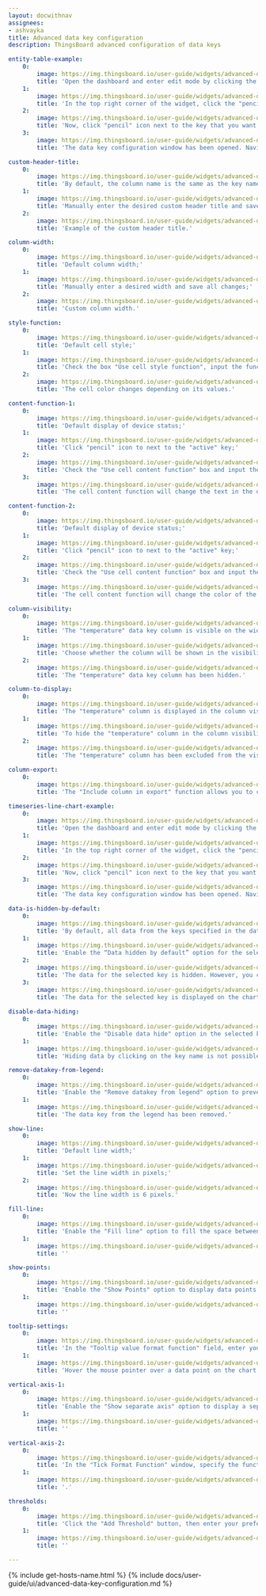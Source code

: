 ```yaml
---
layout: docwithnav
assignees:
- ashvayka
title: Advanced data key configuration
description: ThingsBoard advanced configuration of data keys

entity-table-example:
    0:
        image: https://img.thingsboard.io/user-guide/widgets/advanced-data-key/entity-table-example-1-ce.png
        title: 'Open the dashboard and enter edit mode by clicking the button in the top right corner of the screen;'
    1:
        image: https://img.thingsboard.io/user-guide/widgets/advanced-data-key/entity-table-example-2-ce.png
        title: 'In the top right corner of the widget, click the "pencil" icon to open the widget editing window;'
    2:
        image: https://img.thingsboard.io/user-guide/widgets/advanced-data-key/entity-table-example-3-ce.png
        title: 'Now, click "pencil" icon next to the key that you want to edit;'
    3:
        image: https://img.thingsboard.io/user-guide/widgets/advanced-data-key/entity-table-example-4-ce.png
        title: 'The data key configuration window has been opened. Navigate to the "Advanced" tab to open advanced data key configuration.'

custom-header-title:
    0:
        image: https://img.thingsboard.io/user-guide/widgets/advanced-data-key/custom-header-title-1-ce.png
        title: 'By default, the column name is the same as the key name;'
    1:
        image: https://img.thingsboard.io/user-guide/widgets/advanced-data-key/custom-header-title-3-ce.png
        title: 'Manually enter the desired custom header title and save all changes;'
    2:
        image: https://img.thingsboard.io/user-guide/widgets/advanced-data-key/custom-header-title-4-ce.png
        title: 'Example of the custom header title.'

column-width:
    0:
        image: https://img.thingsboard.io/user-guide/widgets/advanced-data-key/column-width-3-ce.png
        title: 'Default column width;'
    1:
        image: https://img.thingsboard.io/user-guide/widgets/advanced-data-key/column-width-1-ce.png
        title: 'Manually enter a desired width and save all changes;'
    2:
        image: https://img.thingsboard.io/user-guide/widgets/advanced-data-key/column-width-2-ce.png
        title: 'Custom column width.'

style-function:
    0:
        image: https://img.thingsboard.io/user-guide/widgets/advanced-data-key/style-function-3-ce.png
        title: 'Default cell style;'
    1:
        image: https://img.thingsboard.io/user-guide/widgets/advanced-data-key/style-function-1-ce.png
        title: 'Check the box "Use cell style function", input the function in the "Cell style function" field, and save all changes;'
    2:
        image: https://img.thingsboard.io/user-guide/widgets/advanced-data-key/style-function-2-ce.png
        title: 'The cell color changes depending on its values.'

content-function-1:
    0:
        image: https://img.thingsboard.io/user-guide/widgets/advanced-data-key/content-function-1-ce.png
        title: 'Default display of device status;'
    1:
        image: https://img.thingsboard.io/user-guide/widgets/advanced-data-key/content-function-2-ce.png
        title: 'Click "pencil" icon to next to the "active" key;'
    2:
        image: https://img.thingsboard.io/user-guide/widgets/advanced-data-key/content-function-3-ce.png
        title: 'Check the "Use cell content function" box and input the function in the "Cell content function" field and save all changes;'
    3:
        image: https://img.thingsboard.io/user-guide/widgets/advanced-data-key/content-function-4-ce.png
        title: 'The cell content function will change the text in the device name row based on the device&#39;s status.'

content-function-2:
    0:
        image: https://img.thingsboard.io/user-guide/widgets/advanced-data-key/content-function-1-ce.png
        title: 'Default display of device status;'
    1:
        image: https://img.thingsboard.io/user-guide/widgets/advanced-data-key/content-function-2-ce.png
        title: 'Click "pencil" icon to next to the "active" key;'
    2:
        image: https://img.thingsboard.io/user-guide/widgets/advanced-data-key/content-function-5-ce.png
        title: 'Check the "Use cell content function" box and input the function in the "Cell content function" field and save all changes;'
    3:
        image: https://img.thingsboard.io/user-guide/widgets/advanced-data-key/content-function-6-ce.png
        title: 'The cell content function will change the color of the icon in the device name row based on the device&#39;s status.'

column-visibility:
    0:
        image: https://img.thingsboard.io/user-guide/widgets/advanced-data-key/column-width-3-ce.png
        title: 'The "temperature" data key column is visible on the widget;'
    1:
        image: https://img.thingsboard.io/user-guide/widgets/advanced-data-key/column-visibility-1-ce.png
        title: 'Choose whether the column will be shown in the visibility selection menu so that clients without permissions cannot hide it;'
    2:
        image: https://img.thingsboard.io/user-guide/widgets/advanced-data-key/column-visibility-2-ce.png
        title: 'The "temperature" data key column has been hidden.'

column-to-display:
    0:
        image: https://img.thingsboard.io/user-guide/widgets/advanced-data-key/column-to-display-1-ce.png
        title: 'The "temperature" column is displayed in the column visibility menu;'
    1:
        image: https://img.thingsboard.io/user-guide/widgets/advanced-data-key/column-to-display-2-ce.png
        title: 'To hide the "temperature" column in the column visibility menu, select "Disabled" in the "Column selection in &#39;Column to Display&#39;" field;'
    2:
        image: https://img.thingsboard.io/user-guide/widgets/advanced-data-key/column-to-display-3-ce.png
        title: 'The "temperature" column has been excluded from the visibility selection.'

column-export:
    0:
        image: https://img.thingsboard.io/user-guide/widgets/advanced-data-key/column-export-1-pe.png
        title: 'The "Include column in export" function allows you to choose under what conditions a widget can be exported with a specific data key column. There are three options: always, only if column visible (you can change the visibility in default column visibility), and never.'

timeseries-line-chart-example:
    0:
        image: https://img.thingsboard.io/user-guide/widgets/advanced-data-key/timeseries-line-chart-example-1-ce.png
        title: 'Open the dashboard and enter edit mode by clicking the button in the top right corner of the screen;'
    1:
        image: https://img.thingsboard.io/user-guide/widgets/advanced-data-key/timeseries-line-chart-example-2-ce.png
        title: 'In the top right corner of the widget, click the "pencil" icon to open the widget editing window;'
    2:
        image: https://img.thingsboard.io/user-guide/widgets/advanced-data-key/timeseries-line-chart-example-3-ce.png
        title: 'Now, click "pencil" icon next to the key that you want to edit;'
    3:
        image: https://img.thingsboard.io/user-guide/widgets/advanced-data-key/timeseries-line-chart-example-4-ce.png
        title: 'The data key configuration window has been opened. Navigate to the "Advanced" tab to open advanced data key configuration.'

data-is-hidden-by-default:
    0:
        image: https://img.thingsboard.io/user-guide/widgets/advanced-data-key/data-is-hidden-by-default-1-сe.png
        title: 'By default, all data from the keys specified in the data source is displayed on the chart;'
    1:
        image: https://img.thingsboard.io/user-guide/widgets/advanced-data-key/data-is-hidden-by-default-2-сe.png
        title: 'Enable the “Data hidden by default” option for the selected key so that the data for this key is hidden by default on the chart;'
    2:
        image: https://img.thingsboard.io/user-guide/widgets/advanced-data-key/data-is-hidden-by-default-3-сe.png
        title: 'The data for the selected key is hidden. However, you can display it again by clicking on the key&#39;s name in the legend;'
    3:
        image: https://img.thingsboard.io/user-guide/widgets/advanced-data-key/data-is-hidden-by-default-4-сe.png
        title: 'The data for the selected key is displayed on the chart again.'
        
disable-data-hiding:
    0:
        image: https://img.thingsboard.io/user-guide/widgets/advanced-data-key/disable-data-hiding-1-ce.png
        title: 'Enable the "Disable data hide" option in the selected key so that you and your users cannot hide the data on the chart by clicking on the key name;'
    1:
        image: https://img.thingsboard.io/user-guide/widgets/advanced-data-key/disable-data-hiding-2-ce.png
        title: 'Hiding data by clicking on the key name is not possible.'

remove-datakey-from-legend:
    0:
        image: https://img.thingsboard.io/user-guide/widgets/advanced-data-key/remove-datakey-from-legend-1-ce.png
        title: 'Enable the "Remove datakey from legend" option to prevent the selected key from being displayed in the legend;'
    1:
        image: https://img.thingsboard.io/user-guide/widgets/advanced-data-key/remove-datakey-from-legend-2-ce.png
        title: 'The data key from the legend has been removed.'

show-line:
    0:
        image: https://img.thingsboard.io/user-guide/widgets/advanced-data-key/show-line-1-ce.png
        title: 'Default line width;'
    1:
        image: https://img.thingsboard.io/user-guide/widgets/advanced-data-key/show-line-2-ce.png
        title: 'Set the line width in pixels;'
    2:
        image: https://img.thingsboard.io/user-guide/widgets/advanced-data-key/show-line-3-ce.png
        title: 'Now the line width is 6 pixels.'

fill-line:
    0:
        image: https://img.thingsboard.io/user-guide/widgets/advanced-data-key/fill-line-1-ce.png
        title: 'Enable the "Fill line" option to fill the space between the line and the bottom border of the chart. You can also specify the opacity of the fill in the range of 0 to 1.'
    1:
        image: https://img.thingsboard.io/user-guide/widgets/advanced-data-key/fill-line-2-ce.png
        title: ''

show-points:
    0:
        image: https://img.thingsboard.io/user-guide/widgets/advanced-data-key/show-points-1-ce.png
        title: 'Enable the "Show Points" option to display data points on the chart. Specify the line width of points (px), radius of points (px), and point shape of the points.'
    1:
        image: https://img.thingsboard.io/user-guide/widgets/advanced-data-key/show-points-2-ce.png
        title: ''

tooltip-settings:
    0:
        image: https://img.thingsboard.io/user-guide/widgets/advanced-data-key/tooltip-settings-1-ce.png
        title: 'In the "Tooltip value format function" field, enter your tooltip function;'
    1:
        image: https://img.thingsboard.io/user-guide/widgets/advanced-data-key/tooltip-settings-2-ce.png
        title: 'Hover the mouse pointer over a data point on the chart to see the customized tooltip content.'

vertical-axis-1:
    0:
        image: https://img.thingsboard.io/user-guide/widgets/advanced-data-key/vertical-axis-1-ce.png
        title: 'Enable the "Show separate axis" option to display a separate axis for this data key. For this axis, you can set your own title, minimum and maximum values of the scale, specify the number of decimal places, and the step size between ticks on the vertical axis.'
    1:
        image: https://img.thingsboard.io/user-guide/widgets/advanced-data-key/vertical-axis-2-ce.png
        title: ''

vertical-axis-2:
    0:
        image: https://img.thingsboard.io/user-guide/widgets/advanced-data-key/vertical-axis-3-ce.png
        title: 'In the "Tick Format Function" window, specify the function that will format the value to be displayed as Y axis tick.'
    1:
        image: https://img.thingsboard.io/user-guide/widgets/advanced-data-key/vertical-axis-4-ce.png
        title: '.'

thresholds:
    0:
        image: https://img.thingsboard.io/user-guide/widgets/advanced-data-key/thresholds-1-ce.png
        title: 'Click the "Add Threshold" button, then enter your preferred threshold value and set the color and line width.'
    1:
        image: https://img.thingsboard.io/user-guide/widgets/advanced-data-key/thresholds-2-ce.png
        title: ''

---
```


{% include get-hosts-name.html %}
{% include docs/user-guide/ui/advanced-data-key-configuration.md %}